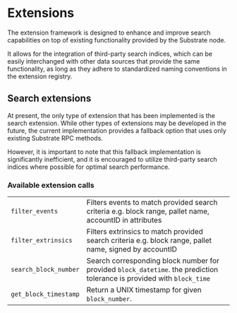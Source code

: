 # Extensions

The extension framework is designed to enhance and improve search capabilities on top of existing functionality provided 
by the Substrate node. 

It allows for the integration of third-party search indices, which can be easily interchanged with 
other data sources that provide the same functionality, as long as they adhere to standardized naming conventions in
the extension registry.

## Search extensions

At present, the only type of extension that has been implemented is the search extension. While other types of 
extensions may be developed in the future, the current implementation provides a fallback option that uses only 
existing Substrate RPC methods. 

However, it is important to note that this fallback implementation is significantly 
inefficient, and it is encouraged to utilize third-party search indices where possible for optimal search performance.

### Available extension calls

|                 |                                                                                                                         |
|-----------------|-------------------------------------------------------------------------------------------------------------------------|
| `filter_events` | Filters events to match provided search criteria e.g. block range, pallet name, accountID in attributes                 |
| `filter_extrinsics` | Filters extrinsics to match provided search criteria e.g. block range, pallet name, signed by accountID                 |
| `search_block_number` | Search corresponding block number for provided `block_datetime`. the prediction tolerance is provided with `block_time` |
| `get_block_timestamp` | Return a UNIX timestamp for given `block_number`. |

